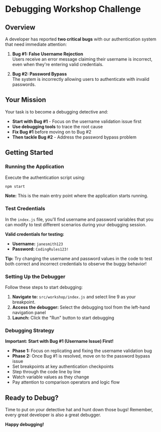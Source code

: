 # Debugging Workshop Challenge

## Overview

A developer has reported **two critical bugs** with our authentication system that need immediate attention:

1. **Bug #1: False Username Rejection**  
   Users receive an error message claiming their username is incorrect, even when they're entering valid credentials.

2. **Bug #2: Password Bypass**  
   The system is incorrectly allowing users to authenticate with invalid passwords.

## Your Mission

Your task is to become a debugging detective and:

- **Start with Bug #1** - Focus on the username validation issue first
- **Use debugging tools** to trace the root cause
- **Fix Bug #1** before moving on to Bug #2
- **Then tackle Bug #2** - Address the password bypass problem

## Getting Started

### Running the Application
Execute the authentication script using:
```bash
npm start
```

**Note:** This is the main entry point where the application starts running.

### Test Credentials
In the `index.js` file, you'll find username and password variables that you can modify to test different scenarios during your debugging session.

**Valid credentials for testing:**
- **Username:** `janesmith123`
- **Password:** `CodingRules123!`

**Tip:** Try changing the username and password values in the code to test both correct and incorrect credentials to observe the buggy behavior!

### Setting Up the Debugger

Follow these steps to start debugging:

1. **Navigate to:** `src/workshop/index.js` and select line 9 as your breakpoint.
2. **Access the debugger:** Select the debugging tool from the left-hand navigation panel
3. **Launch:** Click the "Run" button to start debugging

### Debugging Strategy

**Important: Start with Bug #1 (Username Issue) First!**

- **Phase 1:** Focus on replicating and fixing the username validation bug
- **Phase 2:** Once Bug #1 is resolved, move on to the password bypass issue
- Set breakpoints at key authentication checkpoints
- Step through the code line by line
- Watch variable values as they change
- Pay attention to comparison operators and logic flow

## Ready to Debug?

Time to put on your detective hat and hunt down those bugs! Remember, every great developer is also a great debugger.

**Happy debugging!**
